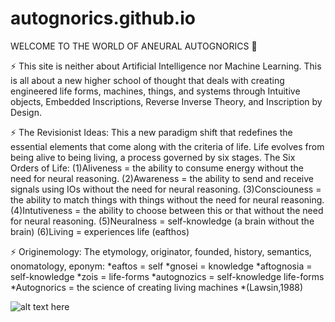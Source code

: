 # autognorics.github.io
WELCOME TO THE WORLD OF ANEURAL AUTOGNORICS 👋

⚡ This site is neither about Artificial Intelligence nor Machine Learning. This is all about a new higher school of thought that deals with creating engineered life forms,
machines, things, and systems through Intuitive objects, Embedded Inscriptions, Reverse Inverse Theory, and Inscription by Design.

⚡ The Revisionist Ideas:
This a new paradigm shift that redefines the essential elements that come along with the criteria of life.
Life evolves from being alive to being living, a process governed by six stages.
The Six Orders of Life:
(1)Aliveness = the ability to consume energy without the need for neural reasoning.
(2)Awareness = the ability to send and receive signals using IOs without the need for neural reasoning.
(3)Consciouness = the ability to match things with things without the need for neural reasoning.
(4)Intutiveness = the ability to choose between this or that without the need for neural reasoning.
(5)Neuralness = self-knowledge (a brain without the brain)
(6)Living = experiences life (eafthos)

⚡ Originemology: 
The etymology, originator, founded, history, semantics, onomatology, eponym:
*eaftos = self
*gnosei = knowledge
*aftognosia = self-knowledge
*zois = life-forms
*autognozics = self-knowledge life-forms
*Autognorics = the science of creating living machines
*(Lawsin,1988)

![alt text here](bulb.jpg)

